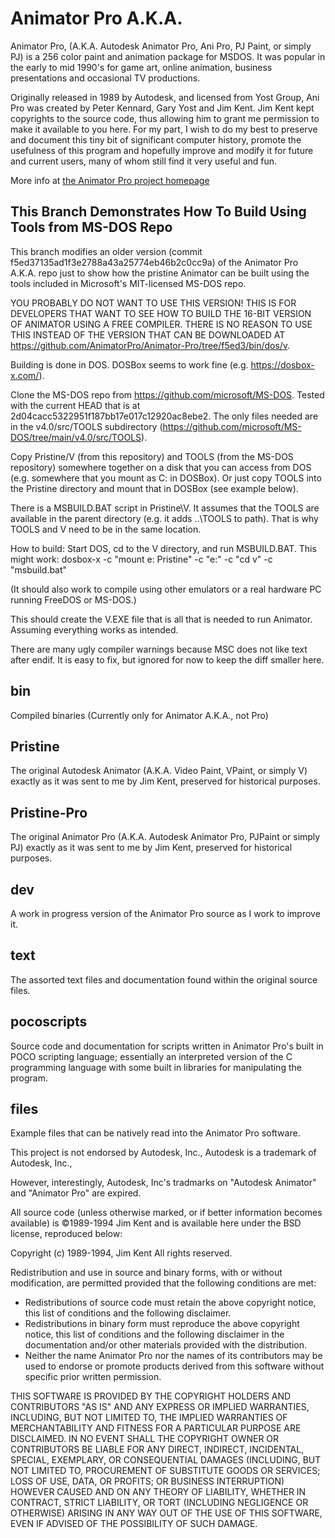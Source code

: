 Animator Pro A.K.A.
===================

Animator Pro, (A.K.A. Autodesk Animator Pro, Ani Pro, PJ Paint, or simply PJ) 
is a 256 color paint and animation package for MSDOS. It was popular 
in the early to mid 1990's for game art, online animation, 
business presentations and occasional TV productions.

Originally released in 1989 by Autodesk, and licensed from Yost Group, Ani Pro 
was created by Peter Kennard, Gary Yost and Jim Kent. Jim Kent kept copyrights 
to the source code, thus allowing him to grant me permission to make it 
available to you here. For my part, I wish to do my best to preserve and 
document this tiny bit of significant computer history, promote the usefulness 
of this program and hopefully improve and modify it for future and current 
users, many of whom still find it very useful and fun.

More info at [the Animator Pro project homepage][1]


[1]: http://animatorpro.org "Animator Pro project homepage"

This Branch Demonstrates How To Build Using Tools from MS-DOS Repo
------------------------------------------------------------------
This branch modifies an older version (commit
f5ed37135ad1f3e2788a43a25774eb46b2c0cc9a) of the Animator Pro A.K.A. repo just
to show how the pristine Animator can be built using the tools included in
Microsoft's MIT-licensed MS-DOS repo.

YOU PROBABLY DO NOT WANT TO USE THIS VERSION! THIS IS FOR DEVELOPERS THAT WANT
TO SEE HOW TO BUILD THE 16-BIT VERSION OF ANIMATOR USING A FREE COMPILER. THERE
IS NO REASON TO USE THIS INSTEAD OF THE VERSION THAT CAN BE DOWNLOADED AT
https://github.com/AnimatorPro/Animator-Pro/tree/f5ed3/bin/dos/v.

Building is done in DOS. DOSBox seems to work fine (e.g. https://dosbox-x.com/).

Clone the MS-DOS repo from https://github.com/microsoft/MS-DOS. Tested
with the current HEAD that is at 2d04cacc5322951f187bb17e017c12920ac8ebe2.
The only files needed are in the v4.0/src/TOOLS subdirectory
(https://github.com/microsoft/MS-DOS/tree/main/v4.0/src/TOOLS).

Copy Pristine/V (from this repository) and TOOLS (from the MS-DOS
repository) somewhere together on a disk that you can access
from DOS (e.g. somewhere that you mount as C: in DOSBox).
Or just copy TOOLS into the Pristine directory and mount
that in DOSBox (see example below).

There is a MSBUILD.BAT script in Pristine\V. It assumes that
the TOOLS are available in the parent directory (e.g. it
adds ..\TOOLS to path). That is why TOOLS and V need to
be in the same location.

How to build: Start DOS, cd to the V directory, and run
MSBUILD.BAT. This might work:
    dosbox-x -c "mount e: Pristine" -c "e:" -c "cd v" -c "msbuild.bat"

(It should also work to compile using other emulators or a
real hardware PC running FreeDOS or MS-DOS.)

This should create the V.EXE file that is all that is needed
to run Animator. Assuming everything works as intended.

There are many ugly compiler warnings because MSC does not like
text after endif. It is easy to fix, but ignored for now to
keep the diff smaller here.

bin
---
Compiled binaries (Currently only for Animator A.K.A., not Pro)

Pristine
--------
The original Autodesk Animator (A.K.A. Video Paint, VPaint, or simply V)
exactly as it was sent to me by Jim Kent, preserved for historical purposes.

Pristine-Pro
------------
The original Animator Pro (A.K.A. Autodesk Animator Pro, PJPaint or simply PJ)
exactly as it was sent to me by Jim Kent, preserved for historical purposes.

dev
---
A work in progress version of the Animator Pro source as I work to improve it.

text
----
The assorted text files and documentation found within the original source files.

pocoscripts
-----------
Source code and documentation for scripts written in Animator Pro's built in 
POCO scripting language; essentially an interpreted version of the 
C programming language with some built in libraries for manipulating
the program.

files
-----
Example files that can be natively read into the Animator Pro software.


This project is not endorsed by Autodesk, Inc., 
Autodesk is a trademark of Autodesk, Inc.,

However, interestingly, Autodesk, Inc's tradmarks on "Autodesk Animator" 
and "Animator Pro" are expired. 

All source code  (unless otherwise marked, or if better information 
becomes available) is ©1989-1994 Jim Kent and is available here under 
the BSD license, reproduced below:

Copyright (c) 1989-1994, Jim Kent All rights reserved.
 
Redistribution and use in source and binary forms, with or without modification, are permitted provided that the following conditions are met:

 * Redistributions of source code must retain the above copyright notice, this list of conditions and the following disclaimer.
 * Redistributions in binary form must reproduce the above copyright notice, this list of conditions and the following disclaimer in the documentation and/or other materials provided with the distribution.
 * Neither the name Animator Pro nor the names of its contributors may be used to endorse or promote products derived from this software without specific prior written permission. 

THIS SOFTWARE IS PROVIDED BY THE COPYRIGHT HOLDERS AND CONTRIBUTORS "AS IS" AND ANY EXPRESS OR IMPLIED WARRANTIES, INCLUDING, BUT NOT LIMITED TO, THE IMPLIED WARRANTIES OF MERCHANTABILITY AND FITNESS FOR A PARTICULAR PURPOSE ARE DISCLAIMED. IN NO EVENT SHALL THE COPYRIGHT OWNER OR CONTRIBUTORS BE LIABLE FOR ANY DIRECT, INDIRECT, INCIDENTAL, SPECIAL, EXEMPLARY, OR CONSEQUENTIAL DAMAGES (INCLUDING, BUT NOT LIMITED TO, PROCUREMENT OF SUBSTITUTE GOODS OR SERVICES; LOSS OF USE, DATA, OR PROFITS; OR BUSINESS INTERRUPTION) HOWEVER CAUSED AND ON ANY THEORY OF LIABILITY, WHETHER IN CONTRACT, STRICT LIABILITY, OR TORT (INCLUDING NEGLIGENCE OR OTHERWISE) ARISING IN ANY WAY OUT OF THE USE OF THIS SOFTWARE, EVEN IF ADVISED OF THE POSSIBILITY OF SUCH DAMAGE.
